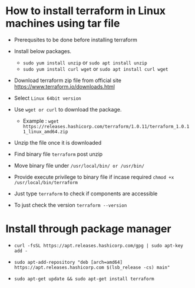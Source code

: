 # How to install terraform in Linux machines using tar file

* Prerequsites to be done before installing terraform

* Install below packages.
  - `sudo yum install unzip`     or  `sudo apt install unzip`
  - `sudo yum install curl wget` or  `sudo apt install curl wget`

* Download terraform zip file from official site https://www.terraform.io/downloads.html

* Select `Linux 64bit version`

* Use `wget or curl` to download the package.
  - Example : `wget https://releases.hashicorp.com/terraform/1.0.11/terraform_1.0.11_linux_amd64.zip`

* Unzip the file once it is downloaded

* Find binary file `terraform` post unzip

* Move binary file under `/usr/local/bin/ or /usr/bin/`

* Provide execute privilege to binary file if incase required `chmod +x /usr/local/bin/terraform`

* Just type `terraform` to check if components are accessible

* To just check the version `terraform --version`

# Install through package manager

* `curl -fsSL https://apt.releases.hashicorp.com/gpg | sudo apt-key add -`

* `sudo apt-add-repository "deb [arch=amd64] https://apt.releases.hashicorp.com $(lsb_release -cs) main"`

* `sudo apt-get update && sudo apt-get install terraform`